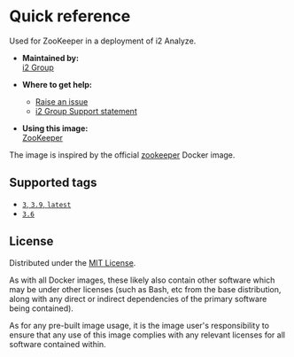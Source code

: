 # Quick reference

Used for ZooKeeper in a deployment of i2 Analyze.

- **Maintained by:**  
  [i2 Group](https://i2group.com/)

- **Where to get help:**

  - [Raise an issue](https://github.com/i2group/analyze-docker/issues?q=is%3Aissue+is%3Aopen)
  - [i2 Group Support statement](https://support.i2group.com/s/support-statement)

- **Using this image:**  
  [ZooKeeper](https://i2group.github.io/analyze-deployment-tooling/content/images-and-containers/zookeeper.html)

The image is inspired by the official [zookeeper](https://hub.docker.com/_/zookeeper/) Docker image.

## Supported tags

- [`3`, `3.9`, `latest`](https://github.com/i2group/analyze-docker/blob/main/images/zookeeper/3.9/Dockerfile)
- [`3.6`](https://github.com/i2group/analyze-docker/blob/main/images/zookeeper/3.6/Dockerfile)

## License

Distributed under the [MIT License](https://github.com/i2group/analyze-docker/blob/main/LICENSE).

As with all Docker images, these likely also contain other software which may be under other licenses (such as Bash, etc from the base distribution, along with any direct or indirect dependencies of the primary software being contained).

As for any pre-built image usage, it is the image user's responsibility to ensure that any use of this image complies with any relevant licenses for all software contained within.
